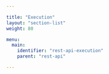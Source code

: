 ```yaml
---

title: "Execution"
layout: "section-list"
weight: 80

menu:
  main:
    identifier: "rest-api-execution"
    parent: "rest-api"

---
```

